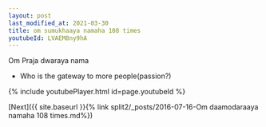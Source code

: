 ```yaml
---
layout: post
last_modified_at: 2021-03-30
title: om sumukhaaya namaha 108 times
youtubeId: LVAEM8ny9hA
---
```

 
 
Om Praja dwaraya nama 
 
 -  Who is the gateway to more people(passion?) 
 
  
 
  
 
 
 
 
 
 


{% include youtubePlayer.html id=page.youtubeId %}
 
[Next]({{ site.baseurl }}{% link  split2/_posts/2016-07-16-Om daamodaraaya namaha 108 times.md%})
 
